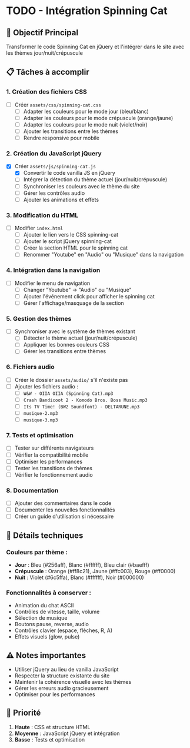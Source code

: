 # TODO - Intégration Spinning Cat

## 🎯 Objectif Principal
Transformer le code Spinning Cat en jQuery et l'intégrer dans le site avec les thèmes jour/nuit/crépuscule

## 📋 Tâches à accomplir

### 1. **Création des fichiers CSS**
- [ ] Créer `assets/css/spinning-cat.css`
  - [ ] Adapter les couleurs pour le mode jour (bleu/blanc)
  - [ ] Adapter les couleurs pour le mode crépuscule (orange/jaune)
  - [ ] Adapter les couleurs pour le mode nuit (violet/noir)
  - [ ] Ajouter les transitions entre les thèmes
  - [ ] Rendre responsive pour mobile

### 2. **Création du JavaScript jQuery**
- [x] Créer `assets/js/spinning-cat.js`
  - [x] Convertir le code vanilla JS en jQuery
  - [ ] Intégrer la détection du thème actuel (jour/nuit/crépuscule)
  - [ ] Synchroniser les couleurs avec le thème du site
  - [ ] Gérer les contrôles audio
  - [ ] Ajouter les animations et effets

### 3. **Modification du HTML**
- [ ] Modifier `index.html`
  - [ ] Ajouter le lien vers le CSS spinning-cat
  - [ ] Ajouter le script jQuery spinning-cat
  - [ ] Créer la section HTML pour le spinning cat
  - [ ] Renommer "Youtube" en "Audio" ou "Musique" dans la navigation

### 4. **Intégration dans la navigation**
- [ ] Modifier le menu de navigation
  - [ ] Changer "Youtube" → "Audio" ou "Musique"
  - [ ] Ajouter l'événement click pour afficher le spinning cat
  - [ ] Gérer l'affichage/masquage de la section

### 5. **Gestion des thèmes**
- [ ] Synchroniser avec le système de thèmes existant
  - [ ] Détecter le thème actuel (jour/nuit/crépuscule)
  - [ ] Appliquer les bonnes couleurs CSS
  - [ ] Gérer les transitions entre thèmes

### 6. **Fichiers audio**
- [ ] Créer le dossier `assets/audio/` s'il n'existe pas
- [ ] Ajouter les fichiers audio :
  - [ ] `W&W - OIIA OIIA (Spinning Cat).mp3`
  - [ ] `Crash Bandicoot 2 - Komodo Bros. Boss Music.mp3`
  - [ ] `Its TV Time! (BW2 Soundfont) - DELTARUNE.mp3`
  - [ ] `musique-2.mp3`
  - [ ] `musique-3.mp3`

### 7. **Tests et optimisation**
- [ ] Tester sur différents navigateurs
- [ ] Vérifier la compatibilité mobile
- [ ] Optimiser les performances
- [ ] Tester les transitions de thèmes
- [ ] Vérifier le fonctionnement audio

### 8. **Documentation**
- [ ] Ajouter des commentaires dans le code
- [ ] Documenter les nouvelles fonctionnalités
- [ ] Créer un guide d'utilisation si nécessaire

## 🎨 Détails techniques

### Couleurs par thème :
- **Jour** : Bleu (#256aff), Blanc (#ffffff), Bleu clair (#baefff)
- **Crépuscule** : Orange (#ff8c21), Jaune (#ffc003), Rouge (#ff0000)
- **Nuit** : Violet (#6c5ffa), Blanc (#ffffff), Noir (#000000)

### Fonctionnalités à conserver :
- Animation du chat ASCII
- Contrôles de vitesse, taille, volume
- Sélection de musique
- Boutons pause, reverse, audio
- Contrôles clavier (espace, flèches, R, A)
- Effets visuels (glow, pulse)

## ⚠️ Notes importantes
- Utiliser jQuery au lieu de vanilla JavaScript
- Respecter la structure existante du site
- Maintenir la cohérence visuelle avec les thèmes
- Gérer les erreurs audio gracieusement
- Optimiser pour les performances

## 📅 Priorité
1. **Haute** : CSS et structure HTML
2. **Moyenne** : JavaScript jQuery et intégration
3. **Basse** : Tests et optimisation 